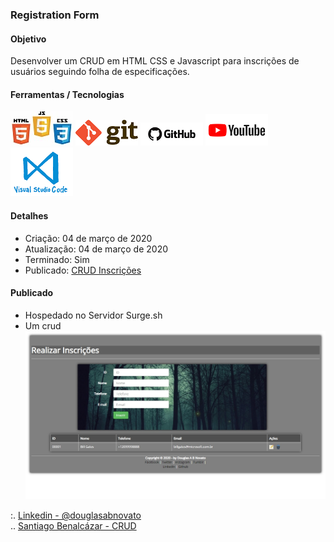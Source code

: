 ### Registration Form

#### Objetivo

Desenvolver um CRUD em HTML CSS e Javascript para inscrições de usuários seguindo folha de especificações.

#### Ferramentas / Tecnologias

![HTML/CSS/Javascript](/images/logo-html-css-js.jpeg)
![Git](/images/logo-git.png)
![Github](/images/logo-github.png)
![Youtube](/images/logo-youtube.png)
![VSCode](/images/logo-VSCode.png)

#### Detalhes

- Criação: 04 de março de 2020
- Atualização: 04 de março de 2020
- Terminado: Sim 
- Publicado: [CRUD Inscrições](http://cooing-rainstorm.surge.sh)

#### Publicado

- Hospedado no Servidor Surge.sh
- Um crud <br/> 
![CRUD Inscrições](/images/tela-1.jpg) 

:. [Linkedin - @douglasabnovato](https://www.linkedin.com/in/douglasabnovato/)<br/>
.. [Santiago Benalcázar - CRUD](https://www.youtube.com/watch?v=Ms8bIRkwFms) 

